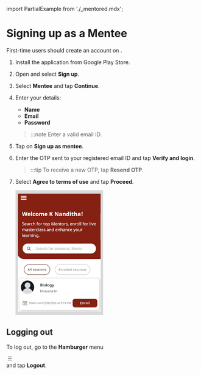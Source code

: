 import PartialExample from './_mentored.mdx';

# Signing up as a Mentee

First-time users should create an account on <PartialExample mentored />.


1.  Install the <PartialExample mentored /> application from Google Play Store.

2.  Open <PartialExample mentored /> and select **Sign up**. 

3.  Select **Mentee** and tap **Continue**.

4.  Enter your details:
    - **Name**
    - **Email** 
    - **Password**

    >:::note 
    >Enter a valid email ID.


5.  Tap on **Sign up as mentee**.

6.   Enter the OTP sent to your registered email ID and tap **Verify and login**. 

     >:::tip 
     >To receive a new OTP, tap **Resend OTP**.   
    

7.  Select **Agree to terms of use** and tap **Proceed**.

    ![homepage](media/mentee-homepage.png)

## Logging out
    
To log out, go to the **Hamburger** menu <div class="inlineImg"> ![burger menu icon](media/burgermenu-icon.png)</div> and tap **Logout**.
